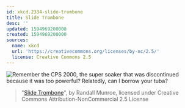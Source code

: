 ```yaml
---
id: xkcd.2334-slide-trombone
title: Slide Trombone
desc: ''
updated: 1594969200000
created: 1594969200000
sources:
  name: xkcd
  url: 'https://creativecommons.org/licenses/by-nc/2.5/'
  license: Creative Commons 2.5
---
```

![Remember the CPS 2000, the super soaker that was discontinued because it was too powerful? Relatedly, can I borrow your tuba?](https://imgs.xkcd.com/comics/slide_trombone.png)
> "[Slide Trombone](https://xkcd.com/2334/)", by Randall Munroe, licensed under Creative Commons Attribution-NonCommercial 2.5 License
